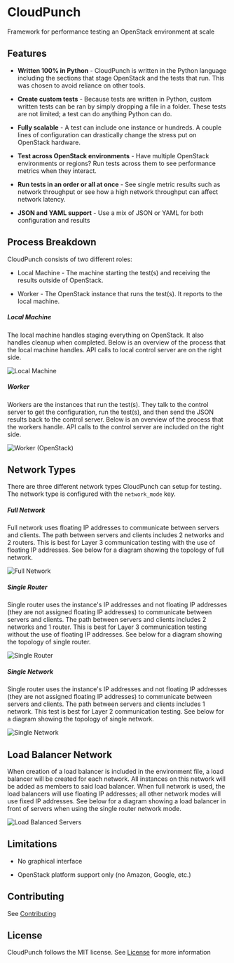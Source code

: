 # CloudPunch

Framework for performance testing an OpenStack environment at scale

## Features

- **Written 100% in Python** - CloudPunch is written in the Python language including the sections that stage OpenStack and the tests that run. This was chosen to avoid reliance on other tools.

- **Create custom tests** - Because tests are written in Python, custom written tests can be ran by simply dropping a file in a folder. These tests are not limited; a test can do anything Python can do.

- **Fully scalable** - A test can include one instance or hundreds. A couple lines of configuration can drastically change the stress put on OpenStack hardware.

- **Test across OpenStack environments** - Have multiple OpenStack environments or regions? Run tests across them to see performance metrics when they interact.

- **Run tests in an order or all at once** - See single metric results such as network throughput or see how a high network throughput can affect network latency.

- **JSON and YAML support** - Use a mix of JSON or YAML for both configuration and results

## Process Breakdown

CloudPunch consists of two different roles:

 - Local Machine - The machine starting the test(s) and receiving the results outside of OpenStack.

 - Worker - The OpenStack instance that runs the test(s). It reports to the local machine.

##### Local Machine

The local machine handles staging everything on OpenStack. It also handles cleanup when completed. Below is an overview of the process that the local machine handles. API calls to local control server are on the right side.

![Local Machine](images/local-machine.png "CloudPunch Local Machine")

##### Worker

Workers are the instances that run the test(s). They talk to the control server to get the configuration, run the test(s), and then send the JSON results back to the control server. Below is an overview of the process that the workers handle. API calls to the control server are included on the right side.

![Worker (OpenStack)](images/worker.png "CloudPunch Worker")

## Network Types

There are three different network types CloudPunch can setup for testing. The network type is configured with the `network_mode` key.

##### Full Network

Full network uses floating IP addresses to communicate between servers and clients. The path between servers and clients includes 2 networks and 2 routers. This is best for Layer 3 communication testing with the use of floating IP addresses. See below for a diagram showing the topology of full network.

![Full Network](images/full-network.png "Full Network")

##### Single Router

Single router uses the instance's IP addresses and not floating IP addresses (they are not assigned floating IP addresses) to communicate between servers and clients. The path between servers and clients includes 2 networks and 1 router. This is best for Layer 3 communication testing without the use of floating IP addresses. See below for a diagram showing the topology of single router.

![Single Router](images/single-router.png "Single Router")

##### Single Network

Single router uses the instance's IP addresses and not floating IP addresses (they are not assigned floating IP addresses) to communicate between servers and clients. The path between servers and clients includes 1 network. This test is best for Layer 2 communication testing. See below for a diagram showing the topology of single network.

![Single Network](images/single-network.png "Single Network")

## Load Balancer Network

When creation of a load balancer is included in the environment file, a load balancer will be created for each network. All instances on this network will be added as members to said load balancer. When full network is used, the load balancers will use floating IP addresses; all other network modes will use fixed IP addresses. See below for a diagram showing a load balancer in front of servers when using the single router network mode.

![Load Balanced Servers](images/loadbalancer.png "Load Balanced Servers")

## Limitations

- No graphical interface

- OpenStack platform support only (no Amazon, Google, etc.)

## Contributing

See [Contributing](../CONTRIBUTING.md)

## License

CloudPunch follows the MIT license. See [License](../LICENSE.md) for more information

